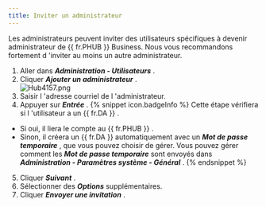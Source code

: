 ```yaml
---
title: Inviter un administrateur
---
```

Les administrateurs peuvent inviter des utilisateurs spécifiques à devenir administrateur de {{ fr.PHUB }} Business. Nous vous recommandons fortement d 'inviter au moins un autre administrateur.  

1. Aller dans ***Administration - Utilisateurs*** . 
1. Cliquer ***Ajouter un administrateur*** .  
![Hub4157.png](/img/fr/hub/Hub4157.png) 
1. Saisir l 'adresse courriel de l 'administrateur. 
1. Appuyer sur ***Entrée*** . 
{% snippet icon.badgeInfo %} 
Cette étape vérifiera si l 'utilisateur a un {{ fr.DA }} . 
* Si oui, il liera le compte au {{ fr.PHUB }} . 
* Sinon, il créera un {{ fr.DA }} automatiquement avec un ***Mot de passe temporaire*** , que vous pouvez choisir de gérer. Vous pouvez gérer comment les ***Mot de passe temporaire*** sont envoyés dans ***Administration - Paramètres système - Général*** . 
{% endsnippet %}
 
5. Cliquer ***Suivant*** . 
1. Sélectionner des ***Options*** supplémentaires. 
1. Cliquer ***Envoyer une invitation*** . 


